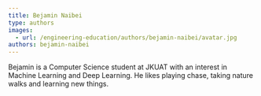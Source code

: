 ```yaml
---
title: Bejamin Naibei
type: authors
images:
  - url: /engineering-education/authors/bejamin-naibei/avatar.jpg
authors: bejamin-naibei
---
```

Bejamin is a Computer Science student at JKUAT with an interest in Machine Learning and Deep Learning. He likes playing chase, taking nature walks and learning new things.
